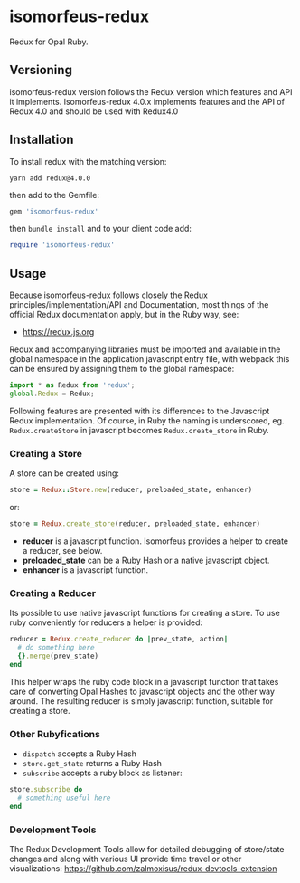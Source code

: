 # isomorfeus-redux

Redux for Opal Ruby.

## Versioning
isomorfeus-redux version follows the Redux version which features and API it implements.
Isomorfeus-redux 4.0.x implements features and the API of Redux 4.0 and should be used with Redux4.0

## Installation
To install redux with the matching version:
```
yarn add redux@4.0.0
```
then add to the Gemfile:
```ruby
gem 'isomorfeus-redux'
```
then `bundle install`
and to your client code add:
```ruby
require 'isomorfeus-redux'
```
## Usage
Because isomorfeus-redux follows closely the Redux principles/implementation/API and Documentation, most things of the official Redux documentation
apply, but in the Ruby way, see:
- https://redux.js.org

Redux and accompanying libraries must be imported and available in the global namespace in the application javascript entry file,
with webpack this can be ensured by assigning them to the global namespace:
```javascript
import * as Redux from 'redux';
global.Redux = Redux;
```

Following features are presented with its differences to the Javascript Redux implementation.
Of course, in Ruby the naming is underscored, eg. `Redux.createStore` in javascript becomes `Redux.create_store` in Ruby.

### Creating a Store
A store can be created using:
```ruby
store = Redux::Store.new(reducer, preloaded_state, enhancer)
```
or:
```ruby
store = Redux.create_store(reducer, preloaded_state, enhancer)
```
- **reducer** is a javascript function. Isomorfeus provides a helper to create a reducer, see below.
- **preloaded_state** can be a Ruby Hash or a native javascript object.
- **enhancer** is a javascript function.

### Creating a Reducer
Its possible to use native javascript functions for creating a store. To use ruby conveniently for reducers a helper is provided:
```ruby
reducer = Redux.create_reducer do |prev_state, action|
  # do something here 
  {}.merge(prev_state) 
end
```
This helper wraps the ruby code block in a javascript function that takes care of converting Opal Hashes to javascript
objects and the other way around. The resulting reducer is simply javascript function, suitable for creating a store.

### Other Rubyfications
- `dispatch` accepts a Ruby Hash
- `store.get_state` returns a Ruby Hash
- `subscribe` accepts a ruby block as listener:
```ruby
store.subscribe do
  # something useful here
end
```

### Development Tools
The Redux Development Tools allow for detailed debugging of store/state changes and along with various UI provide
time travel or other visualizations: https://github.com/zalmoxisus/redux-devtools-extension